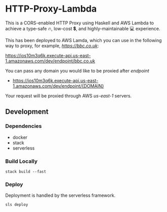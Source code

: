 # HTTP-Proxy-Lambda

This is a CORS-enabled HTTP Proxy using Haskell and AWS Lambda to achieve a type-safe :fire:, low-cost :heavy_dollar_sign:, and highly-maintainable :computer: experience. 

This has been deployed to AWS Lamda, which you can use in the following way to proxy, for example, _https://bbc.co.uk_:

https://ios10m3q6k.execute-api.us-east-1.amazonaws.com/dev/endpoint/bbc.co.uk

You can pass any domain you would like to be proxied after _endpoint_

- https://ios10m3q6k.execute-api.us-east-1.amazonaws.com/dev/endpoint/{DOMAIN}

Your request will be proxied through AWS _us-east-1_ servers.

## Development

### Dependencies

- docker
- stack
- serverless

### Build Locally

```
stack build --fast
```

### Deploy

Deployment is handled by the serverless framework.

```
sls deploy
```

